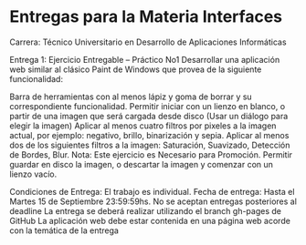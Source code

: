 # Entregas para la Materia Interfaces
Carrera: Técnico Universitario en Desarrollo de Aplicaciones Informáticas

Entrega 1: 
Ejercicio Entregable – Práctico No1
Desarrollar una aplicación web similar al clásico Paint de Windows que provea de la siguiente funcionalidad:

Barra de herramientas con al menos lápiz y goma de borrar y su correspondiente funcionalidad.
Permitir iniciar con un lienzo en blanco, o partir de una imagen que será cargada desde disco (Usar un diálogo para elegir la imagen)
Aplicar al menos cuatro filtros por pixeles a la imagen actual, por ejemplo: negativo, brillo, binarización y sepia.
Aplicar al menos dos de los siguientes filtros a la imagen: Saturación, Suavizado, Detección de Bordes, Blur. Nota: Este ejercicio es Necesario para Promoción.
Permitir guardar en disco la imagen, o descartar la imagen y comenzar con un lienzo vacío.

Condiciones de Entrega:
El trabajo es individual.
Fecha de entrega: Hasta el Martes 15 de Septiembre 23:59:59hs.
No se aceptan entregas posteriores al deadline
La entrega se deberá realizar utilizando el branch gh-pages de GitHub
La aplicación web debe estar contenida en una página web acorde con la temática de la entrega
